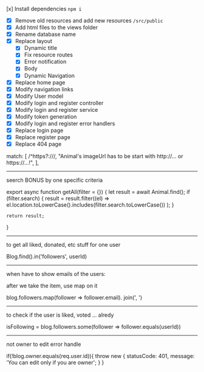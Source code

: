 [x] Install dependencies `npm i`

-   [x] Remove old resources and add new resources `/src/public`
-   [x] Add html files to the views folder
-   [x] Rename database name
-   [x] Replace layout
    -   [x] Dynamic title
    -   [x] Fix resource routes
    -   [x] Error notification
    -   [x] Body
    -   [x] Dynamic Navigation
-   [x] Replace home page
-   [x] Modify navigation links
-   [x] Modify User model
-   [x] Modify login and register controller
-   [x] Modify login and register service
-   [x] Modify token generation
-   [x] Modify login and register error handlers
-   [x] Replace login page
-   [x] Replace register page
-   [x] Replace 404 page

match: [
/^https?:\/\//,
"Animal's imageUrl has to be start with http://... or https://...!",
],

---

seerch BONUS by one specific criteria

export async function getAll(filter = {}) {
let result = await Animal.find();
if (filter.search) {
result = result.filter((el) =>
el.location.toLowerCase().includes(filter.search.toLowerCase())
);
}

    return result;

}

---

to get all liked, donated, etc stuff for one user

Blog.find().in('followers', userId)

---

when have to show emails of the users:

after we take the item, use map on it

blog.followers.map(follower => follower.email). join(', ')

---

to check if the user is liked, voted ... alredy

isFollowing = blog.followers.some(follower => follower.equals(userId))

---

not owner to edit error handle

if(!blog.owner.equals(req.user.id)){
throw new {
statusCode: 401,
message: 'You can edit only if you are owner';
}
}
